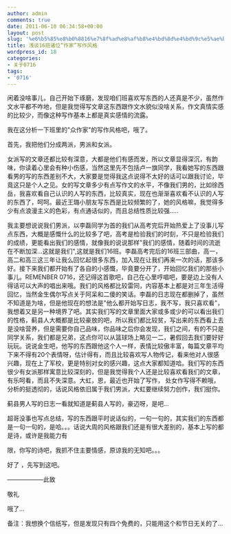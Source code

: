 ```yaml
---
author: admin
comments: true
date: 2011-06-10 06:34:58+00:00
layout: post
slug: '%e6%b5%85%e8%b0%8816%e7%8f%ad%e8%af%b8%e4%bd%8d%e4%bd%9c%e5%ae%b6%e5%86%99%e4%bd%9c%e9%a3%8e%e6%a0%bc'
title: 浅谈16班诸位“作家”写作风格
wordpress_id: 18
categories:
- 关于0716
tags:
- '0716'
---
```











闲着没啥事儿，自己开始下琢磨，发现咱们班喜欢写东西的人还真是不少，虽然作文水平都不咋地，但是我觉得写文章这东西跟作文水貌似没啥关系，作文真情实感的比较少，而像这种写作基本上都是真实感情的流露。




我在这分析一下班里的"众作家"的写作风格吧，哦了。




首先，我把他们分成两派，男派和女派。




女派写的文章还都比较有深意，大都是他们有感而发，所以文章显得深沉，有韵味，你读着心里会有种小伤感，当然这里先不包括卢一旗同学，我看她写的东西跟看男的写的东西差别不大，大家要是觉得我这点说得不太好的话可以跟我讨论，毕竟这只是个人之见。女的写文章多少有点写作文的水平，不像我们男的，比如徐西岳，我喜欢看自己认识的人写的东西，比较真实，现在也渐渐喜欢看不认识的人写的东西了，呵呵。最近王璐小朋友写东西是比较频繁的了，她的风格嘛，我觉得多少有点浪漫主义的色彩，有点通话似的，而且总结性质比较强.....




我主要想说说我们男派，以李磊同学为首的我们从高考完后开始热爱上了没事儿写点东西，大概是感慨什么的比较多了吧，高考是检验我们的时刻，不只是检验我们的成绩，更能看出我们的感情，就像我的说说那样"我们的感情，随着时间的流逝在不断加深…这就是我们",这就是我们16班。李磊高考完后的16班三部曲，高一，高二和高三这三年让我么回忆起很多东西，加入现在让我们再来一次的话，那该多好。接下来我们都开始有了各自的小感慨，毕竟要分开了，开始回忆我们的那些小事儿。REMENBER 0716，还记得这首歌吧，自己在心里哼唱吧，要是边上没有人得话可以大声的唱出来哦。我们的风格都比较雷同，内容基本上都是对三年生活得回忆，当然金生偶尔写点关于阿呆和二傻的笑话。李磊的日志现在都删掉了，虽然不知道是为啥，但是他现在的想法是"他么都开始写日志，我不写，我只喜欢看"，我想着又是另一种境界了吧。其实我们写的文章里面大家或多或少的可以看出我们的性格，蓟县人大概都是比较豪放的吧，所以我们都比较贫，写出来的东西看上去是没啥营养，但是需要你自己品味，你品味之后你会发现，我们之间，有的不只是同学关系，我们都是兄弟，这点你可以从篮球场上略见一二，暑假回去我们要好好玩玩。说说金生吧，他写的东西跟他这个人一样，表情比较傲丰富，每篇文章平均下来不得有20个表情呀，估计得有，而且比较喜欢写人物传记，看来他对人很感兴趣，现在上了军校，更是特别对女的感兴趣，这点大家都知道哈。我们写的东西很少有女派那样寓意比较深刻的，但是我觉得我个人还是比较喜欢看我们的文章，有乐呵看，而且不失深意。大虹，恩，最近也开始了写作， 处女作写得不赖哦，分析的挺透彻的，话说风格依旧属于我们男派，大虹要继续努力创作，我们挺你。




蓟县男人写的日志一看就知道是蓟县人写的，豪迈呀，是吧...




超哥没事也写点总结，写的东西跟平时说话似的，一句一句的，其实我们的东西都是一句一句的，是哈。。。话说大周的风格跟我们还是有很大差别的，基本上写的都是诗，或许是我能力有




限，你写的诗吧，我抓不住主要情感，原谅我的无知吧。。。




好了 ，先写到这吧。




——————此致




敬礼




哦了...




备注：我想换个信纸写，但是发现只有四个免费的，只能用这个和节日无关的了...



